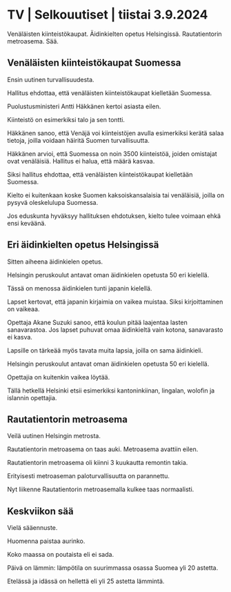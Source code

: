 # TV \| Selkouutiset \| tiistai 3.9.2024

Venäläisten kiinteistökaupat. Äidinkielten opetus Helsingissä. Rautatientorin metroasema. Sää.

## Venäläisten kiinteistökaupat Suomessa

Ensin uutinen turvallisuudesta.

Hallitus ehdottaa, että venäläisten kiinteistökaupat kielletään Suomessa.

Puolustusministeri Antti Häkkänen kertoi asiasta eilen.

Kiinteistö on esimerkiksi talo ja sen tontti.

Häkkänen sanoo, että Venäjä voi kiinteistöjen avulla esimerkiksi kerätä salaa tietoja, joilla voidaan häiritä Suomen turvallisuutta.

Häkkänen arvioi, että Suomessa on noin 3500 kiinteistöä, joiden omistajat ovat venäläisiä. Hallitus ei halua, että määrä kasvaa.

Siksi hallitus ehdottaa, että venäläisten kiinteistökaupat kielletään Suomessa.

Kielto ei kuitenkaan koske Suomen kaksoiskansalaisia tai venäläisiä, joilla on pysyvä oleskelulupa Suomessa.

Jos eduskunta hyväksyy hallituksen ehdotuksen, kielto tulee voimaan ehkä ensi keväänä.

## Eri äidinkielten opetus Helsingissä

Sitten aiheena äidinkielen opetus.

Helsingin peruskoulut antavat oman äidinkielen opetusta 50 eri kielellä.

Tässä on menossa äidinkielen tunti japanin kielellä.

Lapset kertovat, että japanin kirjaimia on vaikea muistaa. Siksi kirjoittaminen on vaikeaa.

Opettaja Akane Suzuki sanoo, että koulun pitää laajentaa lasten sanavarastoa. Jos lapset puhuvat omaa äidinkieltä vain kotona, sanavarasto ei kasva.

Lapsille on tärkeää myös tavata muita lapsia, joilla on sama äidinkieli.

Helsingin peruskoulut antavat oman äidinkielen opetusta 50 eri kielellä.

Opettajia on kuitenkin vaikea löytää.

Tällä hetkellä Helsinki etsii esimerkiksi kantoninkiinan, lingalan, wolofin ja islannin opettajia.

## Rautatientorin metroasema

Veilä uutinen Helsingin metrosta.

Rautatientorin metroasema on taas auki. Metroasema avattiin eilen.

Rautatientorin metroasema oli kiinni 3 kuukautta remontin takia.

Erityisesti metroaseman paloturvallisuutta on parannettu.

Nyt liikenne Rautatientorin metroasemalla kulkee taas normaalisti.

## Keskviikon sää

Vielä sääennuste.

Huomenna paistaa aurinko.

Koko maassa on poutaista eli ei sada.

Päivä on lämmin: lämpötila on suurimmassa osassa Suomea yli 20 astetta.

Etelässä ja idässä on hellettä eli yli 25 astetta lämmintä.

